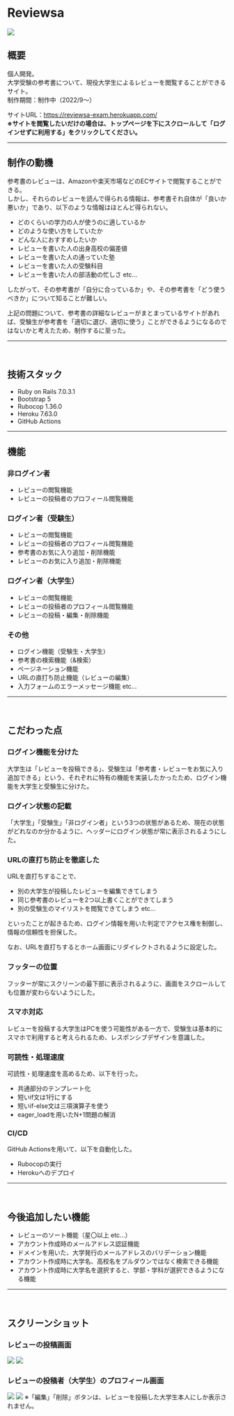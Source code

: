 # Reviewsa
<img src="https://user-images.githubusercontent.com/70557787/192438298-8fe3a089-96ca-4bed-a420-8a7ef6d3d25b.png">

## 概要
個人開発。<br>
大学受験の参考書について、現役大学生によるレビューを閲覧することができるサイト。<br>
制作期間：制作中（2022/9～）<br>

サイトURL：https://reviewsa-exam.herokuapp.com/<br>
**※サイトを閲覧したいだけの場合は、トップページを下にスクロールして「ログインせずに利用する」をクリックしてください。**
<hr>

## 制作の動機
参考書のレビューは、Amazonや楽天市場などのECサイトで閲覧することができる。<br>
しかし、それらのレビューを読んで得られる情報は、参考書それ自体が「良いか悪いか」であり、以下のような情報はほとんど得られない。

- どのくらいの学力の人が使うのに適しているか
- どのような使い方をしていたか
- どんな人におすすめしたいか
- レビューを書いた人の出身高校の偏差値
- レビューを書いた人の通っていた塾
- レビューを書いた人の受験科目
- レビューを書いた人の部活動の忙しさ etc...

したがって、その参考書が「自分に合っているか」や、その参考書を「どう使うべきか」について知ることが難しい。<br>

上記の問題について、参考書の詳細なレビューがまとまっているサイトがあれば、受験生が参考書を「適切に選び、適切に使う」ことができるようになるのではないかと考えたため、制作するに至った。
<hr><br>

## 技術スタック
- Ruby on Rails 7.0.3.1
- Bootstrap 5
- Rubocop 1.36.0
- Heroku 7.63.0
- GitHub Actions
<hr>

## 機能
### 非ログイン者
- レビューの閲覧機能
- レビューの投稿者のプロフィール閲覧機能

### ログイン者（受験生）
- レビューの閲覧機能
- レビューの投稿者のプロフィール閲覧機能
- 参考書のお気に入り追加・削除機能
- レビューのお気に入り追加・削除機能

### ログイン者（大学生）
- レビューの閲覧機能
- レビューの投稿者のプロフィール閲覧機能
- レビューの投稿・編集・削除機能

### その他
- ログイン機能（受験生・大学生）
- 参考書の検索機能（&検索）
- ページネーション機能
- URLの直打ち防止機能（レビューの編集）
- 入力フォームのエラーメッセージ機能 etc...
<hr><br>

## こだわった点
### ログイン機能を分けた
大学生は「レビューを投稿できる」、受験生は「参考書・レビューをお気に入り追加できる」という、それぞれに特有の機能を実装したかったため、ログイン機能を大学生と受験生に分けた。

### ログイン状態の記載
「大学生」「受験生」「非ログイン者」という3つの状態があるため、現在の状態がどれなのか分かるように、ヘッダーにログイン状態が常に表示されるようにした。

### URLの直打ち防止を徹底した
URLを直打ちすることで、<br>

- 別の大学生が投稿したレビューを編集できてしまう
- 同じ参考書のレビューを2つ以上書くことができてしまう
- 別の受験生のマイリストを閲覧できてしまう etc...

といったことが起きるため、ログイン情報を用いた判定でアクセス権を制御し、情報の信頼性を担保した。<br>

なお、URLを直打ちするとホーム画面にリダイレクトされるように設定した。

### フッターの位置
フッターが常にスクリーンの最下部に表示されるように、画面をスクロールしても位置が変わらないようにした。

### スマホ対応
レビューを投稿する大学生はPCを使う可能性がある一方で、受験生は基本的にスマホで利用すると考えられるため、レスポンシブデザインを意識した。

### 可読性・処理速度
可読性・処理速度を高めるため、以下を行った。
- 共通部分のテンプレート化
- 短いif文は1行にする
- 短いif-else文は三項演算子を使う
- eager_loadを用いたN+1問題の解消

### CI/CD
GitHub Actionsを用いて、以下を自動化した。
- Rubocopの実行
- Herokuへのデプロイ
<hr><br>

## 今後追加したい機能
- レビューのソート機能（星〇以上 etc...）
- アカウント作成時のメールアドレス認証機能
- ドメインを用いた、大学発行のメールアドレスのバリデーション機能
- アカウント作成時に大学名、高校名をプルダウンではなく検索できる機能
- アカウント作成時に大学名を選択すると、学部・学科が選択できるようになる機能
<hr><br>

## スクリーンショット
### レビューの投稿画面
<img src="https://user-images.githubusercontent.com/70557787/192693275-72d3886d-7a54-4d42-8dfe-996686d5f3c1.png">
<img src="https://user-images.githubusercontent.com/70557787/192693366-2f498d75-e127-4ed7-9f54-69cb298e35d9.png">
<br>

### レビューの投稿者（大学生）のプロフィール画面
<img src="https://user-images.githubusercontent.com/70557787/192445726-6b564c75-4897-46f2-8c5b-911c155fae89.png">
<img src="https://user-images.githubusercontent.com/70557787/192445886-74094eaf-937f-419a-90ad-c31e73b2ca32.png">
※「編集」「削除」ボタンは、レビューを投稿した大学生本人にしか表示されません。
